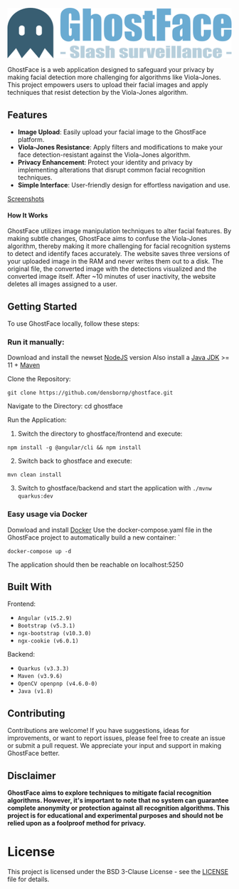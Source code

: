 ![GhostFace Logo](frontend/src/assets/img/ghostface_logo.png)

GhostFace is a web application designed to safeguard your privacy by making facial detection more challenging for algorithms like Viola-Jones. This project empowers users to upload their facial images and apply techniques that resist detection by the Viola-Jones algorithm.

## Features
- **Image Upload**: Easily upload your facial image to the GhostFace platform.
- **Viola-Jones Resistance**: Apply filters and modifications to make your face detection-resistant against the Viola-Jones algorithm.
- **Privacy Enhancement**: Protect your identity and privacy by implementing alterations that disrupt common facial recognition techniques.
- **Simple Interface**: User-friendly design for effortless navigation and use.

[Screenshots](/docs/Screenshots.md)

#### How It Works
GhostFace utilizes image manipulation techniques to alter facial features. By making subtle changes, GhostFace aims to confuse the Viola-Jones algorithm, thereby making it more challenging for facial recognition systems to detect and identify faces accurately.
The website saves three versions of your uploaded image in the RAM and never writes them out to a disk. The original file, the converted image with the detections visualized and the converted image itself. After ~10 minutes of user inactivity, the website deletes all images assigned to a user.

## Getting Started
To use GhostFace locally, follow these steps:

### Run it manually: 
Download and install the newset [NodeJS](https://nodejs.org/) version
Also install a [Java JDK](https://jdk.java.net/) >= 11 + [Maven](https://maven.apache.org/download.cgi)

Clone the Repository: 
```
git clone https://github.com/densbornp/ghostface.git
```

Navigate to the Directory: cd ghostface

Run the Application: 
1. Switch the directory to ghostface/frontend and execute:
```
npm install -g @angular/cli && npm install
```
2. Switch back to ghostface and execute: 
```
mvn clean install
```
3. Switch to ghostface/backend and start the application with `./mvnw quarkus:dev`

### Easy usage via Docker
Donwload and install [Docker](https://www.docker.com/products/docker-desktop/)
Use the docker-compose.yaml file in the GhostFace project to automatically build a new container: `
``` 
docker-compose up -d
```
The application should then be reachable on localhost:5250

## Built With

Frontend:
- `Angular (v15.2.9)`
- `Bootstrap (v5.3.1)`
- `ngx-bootstrap (v10.3.0)`
- `ngx-cookie (v6.0.1)`

Backend:
- `Quarkus (v3.3.3)`
- `Maven (v3.9.6)`
- `OpenCV openpnp (v4.6.0-0)`
- `Java (v1.8)`

## Contributing
Contributions are welcome! If you have suggestions, ideas for improvements, or want to report issues, please feel free to create an issue or submit a pull request. We appreciate your input and support in making GhostFace better.

## Disclaimer
**GhostFace aims to explore techniques to mitigate facial recognition algorithms. However, it's important to note that no system can guarantee complete anonymity or protection against all recognition algorithms. This project is for educational and experimental purposes and should not be relied upon as a foolproof method for privacy.**

# License
This project is licensed under the BSD 3-Clause License - see the [LICENSE](LICENSE) file for details.
